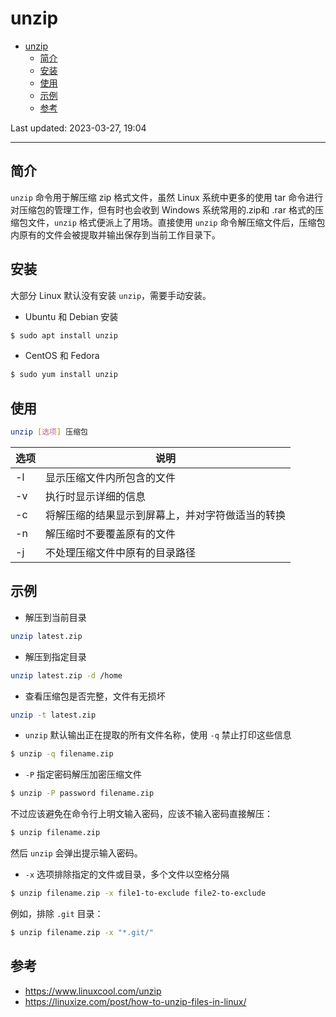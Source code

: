 # unzip

- [unzip](#unzip)
  - [简介](#简介)
  - [安装](#安装)
  - [使用](#使用)
  - [示例](#示例)
  - [参考](#参考)

Last updated: 2023-03-27, 19:04
****

## 简介

`unzip` 命令用于解压缩 zip 格式文件，虽然 Linux 系统中更多的使用 tar 命令进行对压缩包的管理工作，但有时也会收到 Windows 系统常用的.zip和 .rar 格式的压缩包文件，`unzip` 格式便派上了用场。直接使用 `unzip` 命令解压缩文件后，压缩包内原有的文件会被提取并输出保存到当前工作目录下。

## 安装

大部分 Linux 默认没有安装 `unzip`，需要手动安装。

- Ubuntu 和 Debian 安装

```bash
$ sudo apt install unzip
```

- CentOS 和 Fedora

```bash
$ sudo yum install unzip
```

## 使用

```bash
unzip [选项] 压缩包
```

|选项|说明|
|---|---|
|-l|显示压缩文件内所包含的文件|
|-v|执行时显示详细的信息|
|-c|将解压缩的结果显示到屏幕上，并对字符做适当的转换|
|-n|解压缩时不要覆盖原有的文件|
|-j|不处理压缩文件中原有的目录路径|

## 示例

- 解压到当前目录

```bash
unzip latest.zip
```

- 解压到指定目录

```bash
unzip latest.zip -d /home
```

- 查看压缩包是否完整，文件有无损坏

```bash
unzip -t latest.zip
```

- `unzip` 默认输出正在提取的所有文件名称，使用 `-q` 禁止打印这些信息

```bash
$ unzip -q filename.zip
```

- `-P` 指定密码解压加密压缩文件

```bash
$ unzip -P password filename.zip
```

不过应该避免在命令行上明文输入密码，应该不输入密码直接解压：

```bash
$ unzip filename.zip
```

然后 `unzip` 会弹出提示输入密码。

- `-x` 选项排除指定的文件或目录，多个文件以空格分隔

```bash
$ unzip filename.zip -x file1-to-exclude file2-to-exclude
```

例如，排除 `.git` 目录：

```bash
$ unzip filename.zip -x "*.git/"
```



## 参考

- https://www.linuxcool.com/unzip
- https://linuxize.com/post/how-to-unzip-files-in-linux/
